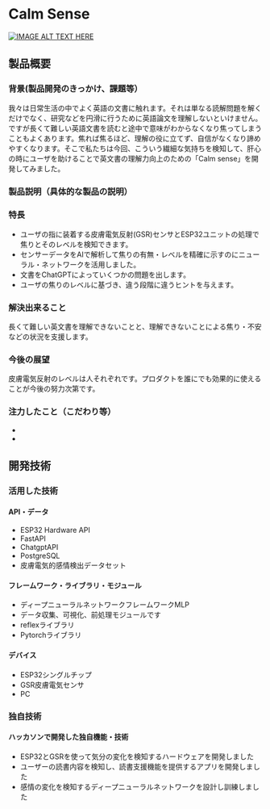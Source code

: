 # Calm Sense
[![IMAGE ALT TEXT HERE](https://jphacks.com/wp-content/uploads/2024/07/JPHACKS2024_ogp.jpg)](https://www.youtube.com/watch?v=DZXUkEj-CSI)
## 製品概要
### 背景(製品開発のきっかけ、課題等）
我々は日常生活の中でよく英語の文書に触れます。それは単なる読解問題を解くだけでなく、研究などを円滑に行うために英語論文を理解しないといけません。ですが長くて難しい英語文書を読むと途中で意味がわからなくなり焦ってしまうこともよくあります。焦れば焦るほど、理解の役に立てず、自信がなくなり諦めやすくなります。そこで私たちは今回、こういう繊細な気持ちを検知して、肝心の時にユーザを助けることで英文書の理解力向上のための「Calm sense」を開発してみました。

### 製品説明（具体的な製品の説明）
### 特長
* ユーザの指に装着する皮膚電気反射(GSR)センサとESP32ユニットの処理で焦りとそのレベルを検知できます。
* センサーデータをAIで解析して焦りの有無・レベルを精確に示すのにニューラル・ネットワークを活用しました。
* 文書をChatGPTによっていくつかの問題を出します。
* ユーザの焦りのレベルに基づき、違う段階に違うヒントを与えます。

### 解決出来ること
長くて難しい英文書を理解できないことと、理解できないことによる焦り・不安などの状況を支援します。

### 今後の展望
皮膚電気反射のレベルは人それぞれです。プロダクトを誰にでも効果的に使えることが今後の努力次第です。

### 注力したこと（こだわり等）
*
*
## 開発技術
### 活用した技術
#### API・データ
* ESP32 Hardware API
*  FastAPI
* ChatgptAPI
* PostgreSQL
* 皮膚電気的感情検出データセット
#### フレームワーク・ライブラリ・モジュール
* ディープニューラルネットワークフレームワークMLP
* データ収集、可視化、前処理モジュールです
*  reflexライブラリ
* Pytorchライブラリ
#### デバイス
* ESP32シングルチップ
* GSR皮膚電気センサ
*  PC
### 独自技術
#### ハッカソンで開発した独自機能・技術
* ESP32とGSRを使って気分の変化を検知するハードウェアを開発しました
* ユーザーの読書内容を検知し、読書支援機能を提供するアプリを開発しました
* 感情の変化を検知するディープニューラルネットワークを設計し訓練しました
